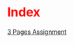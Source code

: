 <!DOCTYPE html>
<html>
<head>
  <title>Index Page</title>
<style>
  h1 {color:red;}
</style>
</head>
<body>
<h1>Index</h1>


<a href="https://gavin-casey.github.io/caseygshortstory.github.io/">3 Pages Assignment</a>

